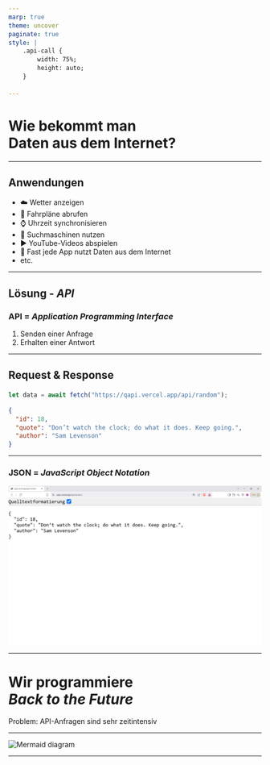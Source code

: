 ```yaml
---
marp: true
theme: uncover
paginate: true
style: |
    .api-call {
        width: 75%;
        height: auto;   
    }

---
```


<!-- _paginate: false -->
<!-- _class: invert -->

# Wie bekommt man <br> Daten aus dem Internet? <!-- fit -->

<!-- - Problem: Wetteradten sind nicht bei uns, sondern auf Servern im Internet
- Rhetorische Frage -->
---

## Anwendungen

- :cloud: Wetter anzeigen  
- :bus: Fahrpläne abrufen  
- :watch: Uhrzeit synchronisieren  
- :mag_right: Suchmaschinen nutzen  
- :arrow_forward: YouTube-Videos abspielen  
- :iphone: Fast jede App nutzt Daten aus dem Internet
- etc.

<!-- - Fast alles auf dem Handy braucht Daten aus dem Internet
- Nicht zwingend Suchmaschiene
- Woher kommen die Daten? -->

---

<!-- _class: invert -->

## Lösung - _API_

### **API  = _Application Programming Interface_**

1. Senden einer Anfrage
2. Erhalten einer Antwort

<!--
Beispiel: Abfrage Uhrzeit
-  Gerät sendet Anfrage ("URL")
-  Antwort als "JSON"
-  Antwort abspeichern / Verarbeiten
-  Zeitinensiv
-->

---

<!-- _class: invert -->

## Request  & Response

```ts
let data = await fetch("https://qapi.vercel.app/api/random");
```

```json
{
  "id": 18,
  "quote": "Don’t watch the clock; do what it does. Keep going.",
  "author": "Sam Levenson"
}
```

---

### **JSON = _JavaScript Object Notation_**

<img src="img/Exemple-api-call.png" alt="API Call"  class="api-call">

---

<!-- _class: invert -->

# Wir programmiere <br> _Back to the Future_    <!-- fit -->

Problem: API-Anfragen sind sehr zeitintensiv

<!-- - Witz über langsames Internet
- Mögliche Übertragungsfehler -->

---

![Mermaid diagram](https://mermaid.ink/svg/pako:eNpdU9uK2zAQ_RWhJwfsENtxLqYshKbQhW4JWdqHXS9Fice2qC25upBtQvLt1cVJw9pgzfjMnJkzkk54z0vAOa5aftg3RCj0bVswZJ5nZbzgdSN4LUjXIWl9UG8jD39hJQSvK3YEWgNDJQi0JgrYFX9kvVbBd62OBqnpTnkYAWVDxDOwMrCfIX21eYy28EeDVCbCx2xB9pxJCFZMHbjpjujKBg4UG-B7kDL4CYKIHVB1pfLRNxqpdFX9ioMCrymrAdEOXXWRXWs5g69E9yp6MRwtUKlgVODRfXJikp-gMSotwwcwNaDpldQUhGnBEn7aiQf0Q4KI3CRkiEDtxy7Pv1Y5QlH0cBPpvUGTs-2QXaydvYcdm7McgTUGdXd2cmenlgDe-5ZQFqwpoP8akexJa_YUSbpvXNfUbRAgN40hSJsy7mdPiCAttJ4CdsDMlLyOy-WChho4xLWgJc4r0koIcQeiI9bHJzuyAqsGOjPA3JglVES3qsChh1rOf3ukIaxcC3JgBS7Y2XD2hL1w3uFcCW1YBdd1c3V0X5qztabE7uitsLBHS3zmmimcJ_PF1JHg_ITfcR5l03ScLOJ4Hi-zxSRLliH-i_PFdJwmcRZPZkkaL2dZeg7x0ZWNx9NsOpsk83iRZqlZshBDSRUXT_4GuYt0_gc3jBPm)

---

<!-- _class: invert -->
